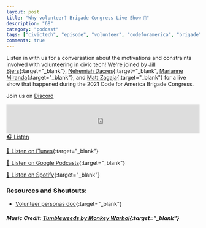 ```yaml
---
layout: post
title: "Why volunteer? Brigade Congress Live Show 🎤"
description: "68"
category: "podcast"
tags: ["civictech", "episode", "volunteer", "codeforamerica", "brigade"]
comments: true
---
```


Listen in with us for a conversation about the motivations and constraints involved with volunteering in civic tech! We're joined by [Jill Bjers](https://twitter.com/Jillzey){:target="_blank"}, [Nehemiah Dacres](https://twitter.com/dacresni){:target="_blank", [Marianne Miranda](https://twitter.com/mariannettePM){:target="_blank"}, and [Matt Zagaja](https://twitter.com/mzagaja){:target="_blank"} for a live show that happened during the 2021 Code for America Brigade Congress.

Join us on [Discord](https://discord.gg/hECzBJh)

<iframe width="100%" height="75" scrolling="no" frameborder="no" allow="autoplay" src="https://w.soundcloud.com/player/?url=https%3A//api.soundcloud.com/tracks/1157889922%3Fsecret_token%3Ds-8dM4xcOJCm2&color=%23ff5500&auto_play=false&hide_related=false&show_comments=true&show_user=true&show_reposts=false&show_teaser=true&visual=true"></iframe>
<a href="https://soundcloud.com/user-227289754/68-why-volunteer-code-for-america-brigade-congress-live-show/" target="_blank">🎧 Listen</a>

[📱 Listen on iTunes](https://itunes.apple.com/us/podcast/civic-tech-chat/id1350640468?mt=2){:target="_blank"}

[📱 Listen on Google Podcasts](https://podcasts.google.com/feed/aHR0cDovL2ZlZWRzLnNvdW5kY2xvdWQuY29tL3VzZXJzL3NvdW5kY2xvdWQ6dXNlcnM6Mzg4NTYyNjc2L3NvdW5kcy5yc3M?sa=X&ved=2ahUKEwjTu5ay5bHwAhUbUc0KHXJEA1UQ9sEGegQIARAC){:target="_blank"}

[📱 Listen on Spotify](https://open.spotify.com/show/1kbwPAi4thGOU43xFkehgT){:target="_blank"}

### Resources and Shoutouts:
- [Volunteer personas doc](https://docs.google.com/document/d/1dExHtVElMr4oCuWEXWzs8zCuxqj7OTggzyP_LXeJhQ0/edit#){:target="_blank"}


##### Music Credit: [Tumbleweeds by Monkey Warhol](http://freemusicarchive.org/music/Monkey_Warhol/Lonely_Hearts_Challenge/Monkey_Warhol_-_Tumbleweeds){:target="_blank"}
